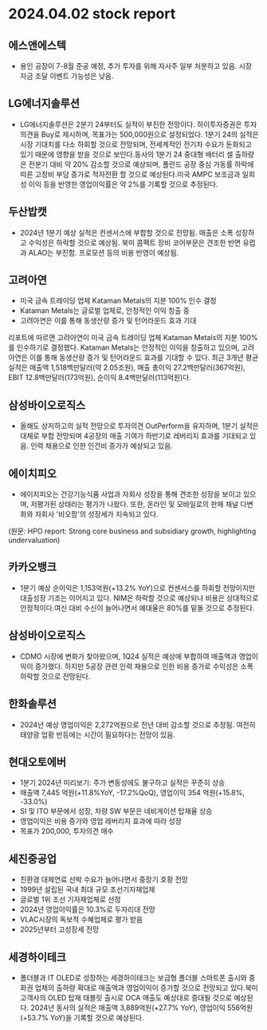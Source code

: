 # 2024.04.02 stock report
## 에스앤에스텍
- 용인 공장이 7-8월 준공 예정, 추가 투자를 위해 자사주 일부 처분하고 있음. 시장 자금 조달 이벤트 가능성은 낮음.
## LG에너지솔루션
- LG에너지솔루션은 2분기 24부터도 실적이 부진한 전망이다. 하이투자증권은 투자의견을 Buy로 제시하며, 목표가는 500,000원으로 설정되었다. 1분기 24의 실적은 시장 기대치를 다소 하회할 것으로 전망되며, 전세계적인 전기차 수요가 둔화되고 있기 때문에 영향을 받을 것으로 보인다.동사의 1분기 24 중대형 배터리 셀 출하량은 전분기 대비 약 20% 감소할 것으로 예상되며, 폴란드 공장 중심 가동률 하락에 따른 고정비 부담 증가로 적자전환 할 것으로 예상된다.미국 AMPC 보조금과 일회성 이익 등을 반영한 영업이익률은 약 2%를 기록할 것으로 추정된다.
## 두산밥캣
- 2024년 1분기 예상 실적은 컨센서스에 부합할 것으로 전망됨. 매출은 소폭 성장하고 수익성은 하락할 것으로 예상됨. 북미 콤팩트 장비 코어부문은 견조한 반면 유럽과 ALAO는 부진함. 프로모션 등의 비용 반영이 예상됨.
## 고려아연
- 미국 금속 트레이딩 업체 Kataman Metals의 지분 100% 인수 결정
- Kataman Metals는 글로벌 업체로, 안정적인 이익 창출 중
- 고려아연은 이를 통해 동생산량 증가 및 턴어라운드 효과 기대

리포트에 따르면 고려아연이 미국 금속 트레이딩 업체 Kataman Metals의 지분 100%를 인수하기로 결정했다. Kataman Metals는 안정적인 이익을 창출하고 있으며, 고려아연은 이를 통해 동생산량 증가 및 턴어라운드 효과를 기대할 수 있다. 최근 3개년 평균 실적은 매출액 1,518백만달러(약 2.05조원), 매출 총이익 27.2백만달러(367억원), EBIT 12.8백만달러(173억원), 순이익 8.4백만달러(113억원)다.
## 삼성바이오로직스
- 올해도 상저하고의 실적 전망으로 투자의견 OutPerform을 유지하며, 1분기 실적은 대체로 부합 전망되며 4공장의 매출 기여가 하반기로 레버리지 효과를 기대되고 있음. 인력 채용으로 인한 인건비 증가가 예상되고 있음.
## 에이치피오
- 에이치피오는 건강기능식품 사업과 자회사 성장을 통해 견조한 성장을 보이고 있으며, 저평가된 상태라는 평가가 나왔다. 또한, 온라인 및 모바일로의 판매 채널 다변화와 자회사 '비오팜'의 성장세가 지속되고 있다.

(원문: HPO report: Strong core business and subsidiary growth, highlighting undervaluation)
## 카카오뱅크
- 1분기 예상 순이익은 1,153억원(+13.2% YoY)으로 컨센서스를 하회할 전망이지만 대출성장 기조는 이어지고 있다. NIM은 하락할 것으로 예상되나 비용은 상대적으로 안정적이다.여신 대비 수신이 늘어나면서 예대율은 80%를 밑돌 것으로 추정된다.
## 삼성바이오로직스
- CDMO 시장에 변화가 찾아왔으며, 1Q24 실적은 예상에 부합하여 매출액과 영업이익이 증가했다. 하지만 5공장 관련 인력 채용으로 인한 비용 증가로 수익성은 소폭 하락할 것으로 전망된다.
## 한화솔루션
- 2024년 예상 영업이익은 2,272억원으로 전년 대비 감소할 것으로 추정됨. 여전히 태양광 업황 반등에는 시간이 필요하다는 전망이 있음.
## 현대오토에버
- 1분기 2024년 미리보기: 주가 변동성에도 불구하고 실적은 꾸준히 상승
- 매출액 7,445 억원(+11.8%YoY, -17.2%QoQ), 영업이익 354 억원(+15.8%, -33.0%)
- SI 및 ITO 부문에서 성장, 차량 SW 부문은 네비게이션 탑재율 상승
- 영업이익은 비용 증가와 영업 레버리지 효과에 따라 성장
- 목표가 200,000, 투자의견 매수
## 세진중공업
- 친환경 대체연료 선박 수요가 늘어나면서 중장기 호황 전망
- 1999년 설립된 국내 최대 규모 조선기자재업체
- 글로벌 1위 조선 기자재업체로 선정
- 2024년 영업이익률은 10.3%로 두자리대 전망
- VLAC시장의 독보적 수혜업체로 평가 받음
- 2025년부터 고성장세 전망
## 세경하이테크
- 폴더블과 IT OLED로 성장하는 세경하이테크는 보급형 폴더블 스마트폰 출시와 중화권 업체의 출하량 확대로 매출액과 영업이익이 증가할 것으로 전망되고 있다.북미 고객사의 OLED 탑재 태블릿 출시로 OCA 매출도 예상대로 증대될 것으로 예상된다. 2024년 동사의 실적은 매출액 3,889억원(+27.7% YoY), 영업이익 556억원(+53.7% YoY)을 기록할 것으로 예상된다.